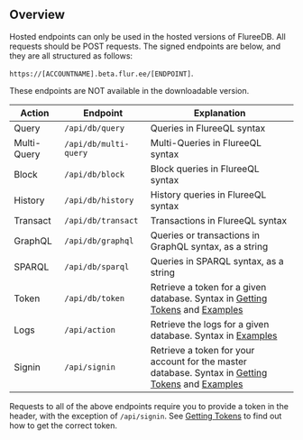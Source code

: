 ## Overview

Hosted endpoints can only be used in the hosted versions of FlureeDB. All requests should be POST requests. The signed endpoints are below, and they are all structured as follows:

`https://[ACCOUNTNAME].beta.flur.ee/[ENDPOINT]`.

These endpoints are NOT available in the downloadable version.

Action | Endpoint | Explanation 
-- | -- | --
Query | `/api/db/query` | Queries in FlureeQL syntax
Multi-Query | `/api/db/multi-query` | Multi-Queries in FlureeQL syntax
Block | `/api/db/block` | Block queries in FlureeQL syntax
History |  `/api/db/history`| History queries in FlureeQL syntax
Transact | `/api/db/transact` | Transactions in FlureeQL syntax
GraphQL | `/api/db/graphql` | Queries or transactions in GraphQL syntax, as a string
SPARQL | `/api/db/sparql` | Queries in SPARQL syntax, as a string
Token | `/api/db/token` | Retrieve a token for a given database. Syntax in [Getting Tokens](/api/hosted-endpoints/getting-tokens) and [Examples](/api/hosted-endpoints/hosted-examples)
Logs | `/api/action` | Retrieve the logs for a given database. Syntax in [Examples](/api/hosted-endpoints/hosted-examples)
Signin | `/api/signin` | Retrieve a token for your account for the master database. Syntax in [Getting Tokens](/api/hosted-endpoints/getting-tokens) and [Examples](/api/hosted-endpoints/hosted-examples)

Requests to all of the above endpoints require you to provide a token in the header, with the exception of `/api/signin`. See [Getting Tokens](/api/hosted-endpoints/getting-tokens) to find out how to get the correct token.